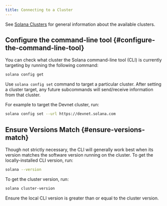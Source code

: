 ```yaml
---
title: Connecting to a Cluster
---
```


See [Solana Clusters](../clusters.md) for general information about the
available clusters.

## Configure the command-line tool {#configure-the-command-line-tool}

You can check what cluster the Solana command-line tool (CLI) is currently targeting by
running the following command:

```bash
solana config get
```

Use `solana config set` command to target a particular cluster. After setting
a cluster target, any future subcommands will send/receive information from that
cluster.

For example to target the Devnet cluster, run:

```bash
solana config set --url https://devnet.solana.com
```

## Ensure Versions Match {#ensure-versions-match}

Though not strictly necessary, the CLI will generally work best when its version
matches the software version running on the cluster. To get the locally-installed
CLI version, run:

```bash
solana --version
```

To get the cluster version, run:

```bash
solana cluster-version
```

Ensure the local CLI version is greater than or equal to the cluster version.
